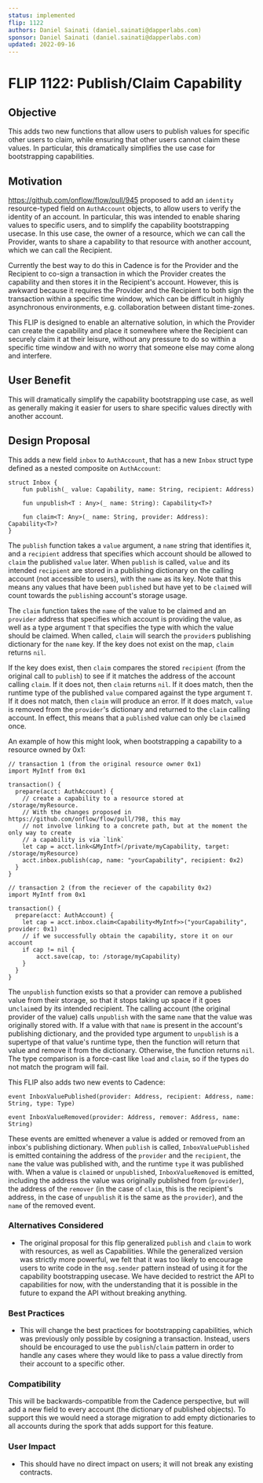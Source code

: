 ```yaml
---
status: implemented
flip: 1122
authors: Daniel Sainati (daniel.sainati@dapperlabs.com)
sponsor: Daniel Sainati (daniel.sainati@dapperlabs.com)
updated: 2022-09-16
---
```


# FLIP 1122: Publish/Claim Capability

## Objective

This adds two new functions that allow users to publish values for specific other
users to claim, while ensuring that other users cannot claim these values. In particular,
this dramatically simplifies the use case for bootstrapping capabilities.

## Motivation

https://github.com/onflow/flow/pull/945 proposed to add an `identity` resource-typed field
on `AuthAccount` objects, to allow users to verify the identity of an account. In particular,
this was intended to enable sharing values to specific users, and to simplify the capability bootstrapping
usecase. In this use case, the owner of a resource, which we can call the Provider,
wants to share a capability to that resource with another account, which we can call the Recipient.

Currently the best way to do this in Cadence is for the Provider and the Recipient to co-sign a transaction
in which the Provider creates the capability and then stores it in the Recipient's account. However,
this is awkward because it requires the Provider and the Recipient to both sign the transaction within a specific
time window, which can be difficult in highly asynchronous environments, e.g. collaboration between distant time-zones.

This FLIP is designed to enable an alternative solution, in which the Provider can create the capability and place it somewhere
where the Recipient can securely claim it at their leisure, without any pressure to do so within a specific time window and with
no worry that someone else may come along and interfere.

## User Benefit

This will dramatically simplify the capability bootstrapping use case, as well as generally making it easier for users
to share specific values directly with another account.

## Design Proposal

This adds a new field `inbox` to `AuthAccount`, that has a new `Inbox` struct type
defined as a nested composite on `AuthAccount`:

```cadence
struct Inbox {
    fun publish(_ value: Capability, name: String, recipient: Address)

    fun unpublish<T : Any>(_ name: String): Capability<T>?

    fun claim<T: Any>(_ name: String, provider: Address): Capability<T>?
}
```

The `publish` function takes a `value` argument, a `name` string that identifies it,
and a `recipient` address that specifies which account should be allowed to `claim` the
published `value` later. When `publish` is called, `value` and its intended `recipient` are stored
in a publishing dictionary on the calling account (not accessible to users), with the `name` as its key.
Note that this means any values that have been `publish`ed but have yet to be `claim`ed will count towards
the `publish`ing account's storage usage.

The `claim` function takes the `name` of the value to be claimed and an `provider` address that
specifies which account is providing the value, as well as a type argument `T` that specifies
the type with which the value should be claimed. When called, `claim` will search the `provider`s
publishing dictionary for the `name` key. If the key does not exist on the map, `claim` returns `nil`.

If the key does exist, then `claim` compares the stored `recipient` (from the original call to `publish`)
to see if it matches the address of the account calling `claim`. If it does not, then `claim` returns `nil`.
If it does match, then the runtime type of the published `value` compared against the type argument `T`. If
it does not match, then `claim` will produce an error. If it does match, `value` is removed from the `provider`'s dictionary and
returned to the `claim` calling account. In effect, this means that a `publish`ed value can only be `claim`ed once.

An example of how this might look, when bootstrapping a capability to a resource owned by 0x1:

```cadence
// transaction 1 (from the original resource owner 0x1)
import MyIntf from 0x1

transaction() {
  prepare(acct: AuthAccount) {
    // create a capability to a resource stored at /storage/myResource.
    // With the changes proposed in https://github.com/onflow/flow/pull/798, this may
    // not involve linking to a concrete path, but at the moment the only way to create
    // a capability is via `link`
    let cap = acct.link<&MyIntf>(/private/myCapability, target: /storage/myResource)
    acct.inbox.publish(cap, name: "yourCapability", recipient: 0x2)
  }
}
```

```cadence
// transaction 2 (from the reciever of the capability 0x2)
import MyIntf from 0x1

transaction() {
  prepare(acct: AuthAccount) {
    let cap = acct.inbox.claim<Capability<MyIntf>>("yourCapability", provider: 0x1)
    // if we successfully obtain the capability, store it on our account
    if cap != nil {
        acct.save(cap, to: /storage/myCapability)
    }
  }
}
```

The `unpublish` function exists so that a provider can remove a published value from their storage, so that it
stops taking up space if it goes un`claim`ed by its intended recipient. The calling account (the original provider
of the value) calls `unpublish` with the same `name` that the value was originally stored with. If a value with that
`name` is present in the account's publishing dictionary, and the provided type argument to `unpublish` is a supertype
of that value's runtime type, then the function will return that value and remove it from the dictionary. Otherwise,
the function returns `nil`. The type comparison is a force-cast like `load` and `claim`, so if the types do not match
the program will fail.

This FLIP also adds two new events to Cadence:

```cadence
event InboxValuePublished(provider: Address, recipient: Address, name: String, type: Type)

event InboxValueRemoved(provider: Address, remover: Address, name: String)
```

These events are emitted whenever a value is added or removed from an inbox's publishing dictionary. When `publish` is called,
`InboxValuePublished` is emitted containing the address of the `provider` and the `recipient`, the `name` the value was published with, and the runtime
`type` it was published with. When a value is `claim`ed or `unpublish`ed, `InboxValueRemoved` is emitted, including the address the value was
originally published from (`provider`), the address of the `remover` (in the case of `claim`, this is the recipient's address, in the case of
`unpublish` it is the same as the `provider`), and the `name` of the removed event.

### Alternatives Considered

* The original proposal for this flip generalized `publish` and `claim` to work with resources, as well as Capabilities.
While the generalized version was strictly more powerful, we felt that it was too likely to encourage users
to write code in the `msg.sender` pattern instead of using it for the capability bootstrapping usecase. We have decided to
restrict the API to capabilities for now, with the understanding that it is possible in the future to expand the API without breaking anything.

### Best Practices

* This will change the best practices for bootstrapping capabilities, which was previously only
possible by cosigning a transaction. Instead, users should be encouraged to use the `publish`/`claim` pattern
in order to handle any cases where they would like to pass a value directly from their account to a specific
other.

### Compatibility

This will be backwards-compatible from the Cadence perspective, but will add a new field to
every account (the dictionary of published objects). To support this we would need a storage migration
to add empty dictionaries to all accounts during the spork that adds support for this feature.

### User Impact

* This should have no direct impact on users; it will not break any existing contracts.
